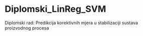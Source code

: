 # Diplomski_LinReg_SVM
Diplomski rad: Predikcija korektivnih mjera u stabilizaciji sustava proizvodnog procesa
